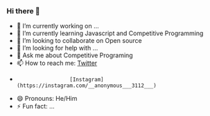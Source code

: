 ### Hi there 👋


- 🔭 I’m currently working on ...
- 🌱 I’m currently learning Javascript and Competitive Programming
- 👯 I’m looking to collaborate on Open source
- 🤔 I’m looking for help with ...
- 💬 Ask me about Competitive Programing
- 📫 How to reach me: [Twitter](https://twitter.com/phoenix__31)
-                      [Instagram](https://instagram.com/__anonymous___3112___)
- 😄 Pronouns: He/Him
- ⚡ Fun fact: ...

